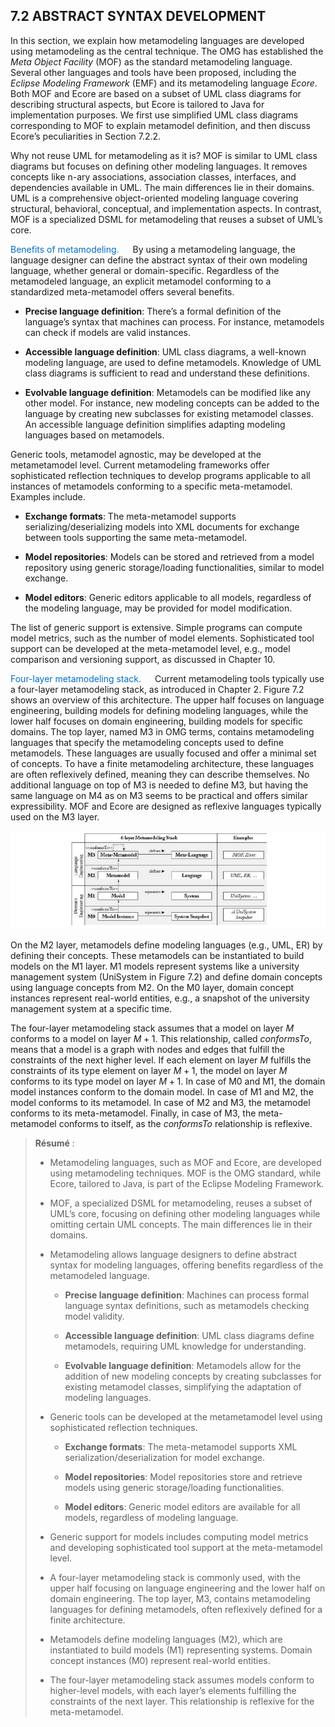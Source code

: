 ## 7.2 ABSTRACT SYNTAX DEVELOPMENT

In this section, we explain how metamodeling languages are developed using metamodeling as the central technique. The OMG has established the *Meta Object Facility* (MOF) as the standard metamodeling language. Several other languages and tools have been proposed, including the *Eclipse Modeling Framework* (EMF) and its metamodeling language *Ecore*. Both MOF and Ecore are based on a subset of UML class diagrams for describing structural aspects, but Ecore is tailored to Java for implementation purposes. We first use simplified UML class diagrams corresponding to MOF to explain metamodel definition, and then discuss Ecore’s peculiarities in Section 7.2.2.

Why not reuse UML for metamodeling as it is? MOF is similar to UML class diagrams but focuses on defining other modeling languages. It removes concepts like n-ary associations, association classes, interfaces, and dependencies available in UML. The main differences lie in their domains. UML is a comprehensive object-oriented modeling language covering structural, behavioral, conceptual, and implementation aspects. In contrast, MOF is a specialized DSML for metamodeling that reuses a subset of UML’s core.

<font style="color: #006ec7 ">Benefits of metamodeling.</font>  &emsp; By using a metamodeling language, the language designer can define the abstract syntax of their own modeling language, whether general or domain-specific. Regardless of the metamodeled language, an explicit metamodel conforming to a standardized meta-metamodel offers several benefits.

* **Precise language definition**: There’s a formal definition of the language’s syntax that machines can process. For instance, metamodels can check if models are valid instances.

* **Accessible language definition**: UML class diagrams, a well-known modeling language, are used to define metamodels. Knowledge of UML class diagrams is sufficient to read and understand these definitions.

* **Evolvable language definition**: Metamodels can be modified like any other model. For instance, new modeling concepts can be added to the language by creating new subclasses for existing metamodel classes. An accessible language definition simplifies adapting modeling languages based on metamodels.

Generic tools, metamodel agnostic, may be developed at the metametamodel level. Current metamodeling frameworks offer sophisticated reflection techniques to develop programs applicable to all instances of metamodels conforming to a specific meta-metamodel. Examples include.

* **Exchange formats**: The meta-metamodel supports serializing/deserializing models into XML documents for exchange between tools supporting the same meta-metamodel.

* **Model repositories**: Models can be stored and retrieved from a model repository using generic storage/loading functionalities, similar to model exchange.

* **Model editors**: Generic editors applicable to all models, regardless of the modeling language, may be provided for model modification.

The list of generic support is extensive. Simple programs can compute model metrics, such as the number of model elements. Sophisticated tool support can be developed at the meta-metamodel level, e.g., model comparison and versioning support, as discussed in Chapter 10.

<font style="color: #006ec7 ">Four-layer metamodeling stack.</font>  &emsp; Current metamodeling tools typically use a four-layer metamodeling stack, as introduced in Chapter 2. Figure 7.2 shows an overview of this architecture. The upper half focuses on language engineering, building models for defining modeling languages, while the lower half focuses on domain engineering, building models for specific domains. The top layer, named M3 in OMG terms, contains metamodeling languages that specify the metamodeling concepts used to define metamodels. These languages are usually focused and offer a minimal set of concepts. To have a finite metamodeling architecture, these languages are often reflexively defined, meaning they can describe themselves. No additional language on top of M3 is needed to define M3, but having the same language on M4 as on M3 seems to be practical and offers similar expressibility. MOF and Ecore are designed as reflexive languages typically used on the M3 layer.

![Figure 7.2: Four-layered metamodeling stack at a glance.](../07.%20CHAPTER%207%20Developing%20your%20Own%20Modeling%20Language/Figures/Figure%207.2.png)

On the M2 layer, metamodels define modeling languages (e.g., UML, ER) by defining their concepts. These metamodels can be instantiated to build models on the M1 layer. M1 models represent systems like a university management system (UniSystem in Figure 7.2) and define domain concepts using language concepts from M2. On the M0 layer, domain concept instances represent real-world entities, e.g., a snapshot of the university management system at a specific time.

The four-layer metamodeling stack assumes that a model on layer $M$ conforms to a model on layer $M+1$. This relationship, called *conformsTo*, means that a model is a graph with nodes and edges that fulfill the constraints of the next higher level. If each element on layer $M$ fulfills the constraints of its type element on layer $M+1$, the model on layer $M$ conforms to its type model on layer $M+1$. In case of M0 and M1, the domain model instances conform to the domain model. In case of M1 and M2, the model conforms to its metamodel. In case of M2 and M3, the metamodel conforms to its meta-metamodel. Finally, in case of M3, the meta-metamodel conforms to itself, as the *conformsTo* relationship is reflexive.

> **Résumé** :
> 
> * Metamodeling languages, such as MOF and Ecore, are developed using metamodeling techniques. MOF is the OMG standard, while Ecore, tailored to Java, is part of the Eclipse Modeling Framework.
> 
> * MOF, a specialized DSML for metamodeling, reuses a subset of UML’s core, focusing on defining other modeling languages while omitting certain UML concepts. The main differences lie in their domains.
> 
> * Metamodeling allows language designers to define abstract syntax for modeling languages, offering benefits regardless of the metamodeled language.
> 
>	 * **Precise language definition**: Machines can process formal language syntax definitions, such as metamodels checking model validity.
>	 
>	 * **Accessible language definition**: UML class diagrams define metamodels, requiring UML knowledge for understanding.
>	 
>	 * **Evolvable language definition**: Metamodels allow for the addition of new modeling concepts by creating subclasses for existing metamodel classes, simplifying the adaptation of modeling languages.
> 
> * Generic tools can be developed at the metametamodel level using sophisticated reflection techniques.
> 
>	 * **Exchange formats**: The meta-metamodel supports XML serialization/deserialization for model exchange.
>	 
>	 * **Model repositories**: Model repositories store and retrieve models using generic storage/loading functionalities.
>	 
>	 * **Model editors**: Generic model editors are available for all models, regardless of modeling language.
> 
> * Generic support for models includes computing model metrics and developing sophisticated tool support at the meta-metamodel level.
> 
> * A four-layer metamodeling stack is commonly used, with the upper half focusing on language engineering and the lower half on domain engineering. The top layer, M3, contains metamodeling languages for defining metamodels, often reflexively defined for a finite architecture.
> 
> * Metamodels define modeling languages (M2), which are instantiated to build models (M1) representing systems. Domain concept instances (M0) represent real-world entities.
> 
> * The four-layer metamodeling stack assumes models conform to higher-level models, with each layer’s elements fulfilling the constraints of the next layer. This relationship is reflexive for the meta-metamodel.